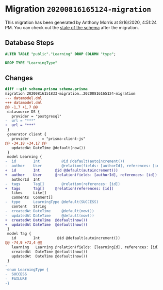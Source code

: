 # Migration `20200816165124-migration`

This migration has been generated by Anthony Morris at 8/16/2020, 4:51:24 PM.
You can check out the [state of the schema](./schema.prisma) after the migration.

## Database Steps

```sql
ALTER TABLE "public"."Learning" DROP COLUMN "type";

DROP TYPE "LearningType"
```

## Changes

```diff
diff --git schema.prisma schema.prisma
migration 20200816151833-migration..20200816165124-migration
--- datamodel.dml
+++ datamodel.dml
@@ -1,7 +1,7 @@
 datasource DS {
   provider = "postgresql"
-  url = "***"
+  url = "***"
 }
 generator client {
   provider      = "prisma-client-js"
@@ -34,18 +34,17 @@
   updatedAt DateTime @default(now())
 }
 model Learning {
-  id        Int          @id @default(autoincrement())
-  author    User         @relation(fields: [authorId], references: [id])
+  id        Int       @id @default(autoincrement())
+  author    User      @relation(fields: [authorId], references: [id])
   authorId  Int
-  tags      Tag[]        @relation(references: [id])
+  tags      Tag[]     @relation(references: [id])
   likes     Like[]
   comments  Comment[]
-  type      LearningType @default(SUCCESS)
   content   String
-  createdAt DateTime     @default(now())
-  updatedAt DateTime     @default(now())
+  createdAt DateTime  @default(now())
+  updatedAt DateTime  @default(now())
 }
 model Tag {
   id        Int        @id @default(autoincrement())
@@ -74,9 +73,4 @@
   learning   Learning @relation(fields: [learningId], references: [id])
   createdAt  DateTime @default(now())
   updatedAt  DateTime @default(now())
 }
-
-enum LearningType {
-  SUCCESS
-  FAILURE
-}
```


